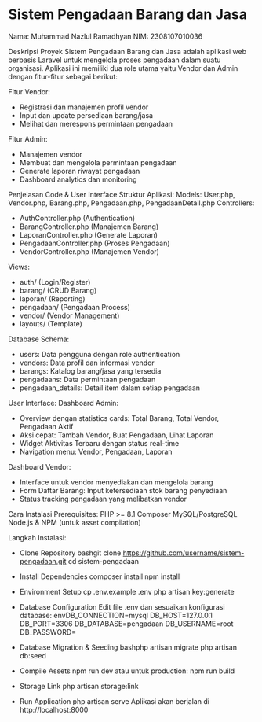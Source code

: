 # Sistem Pengadaan Barang dan Jasa

Nama: Muhammad Nazlul Ramadhyan
NIM: 2308107010036

Deskripsi Proyek
Sistem Pengadaan Barang dan Jasa adalah aplikasi web berbasis Laravel untuk mengelola proses pengadaan dalam suatu organisasi. Aplikasi ini memiliki dua role utama yaitu Vendor dan Admin dengan fitur-fitur sebagai berikut:

Fitur Vendor:
- Registrasi dan manajemen profil vendor
- Input dan update persediaan barang/jasa
- Melihat dan merespons permintaan pengadaan

Fitur Admin:
- Manajemen vendor
- Membuat dan mengelola permintaan pengadaan
- Generate laporan riwayat pengadaan
- Dashboard analytics dan monitoring

Penjelasan Code & User Interface
Struktur Aplikasi:
Models: User.php, Vendor.php, Barang.php, Pengadaan.php, PengadaanDetail.php
Controllers:
- AuthController.php (Authentication)
- BarangController.php (Manajemen Barang)
- LaporanController.php (Generate Laporan)
- PengadaanController.php (Proses Pengadaan)
- VendorController.php (Manajemen Vendor)
    
Views:
- auth/ (Login/Register)
- barang/ (CRUD Barang)
- laporan/ (Reporting)
- pengadaan/ (Pengadaan Process)
- vendor/ (Vendor Management)
- layouts/ (Template)

Database Schema:
- users: Data pengguna dengan role authentication
- vendors: Data profil dan informasi vendor
- barangs: Katalog barang/jasa yang tersedia
- pengadaans: Data permintaan pengadaan
- pengadaan_details: Detail item dalam setiap pengadaan

User Interface:
Dashboard Admin: 
- Overview dengan statistics cards: Total Barang, Total Vendor, Pengadaan Aktif
- Aksi cepat: Tambah Vendor, Buat Pengadaan, Lihat Laporan
- Widget Aktivitas Terbaru dengan status real-time
- Navigation menu: Vendor, Pengadaan, Laporan

Dashboard Vendor: 
- Interface untuk vendor menyediakan dan mengelola barang
- Form Daftar Barang: Input ketersediaan stok barang penyediaan
- Status tracking pengadaan yang melibatkan vendor

Cara Instalasi
    Prerequisites:
    PHP >= 8.1
    Composer
    MySQL/PostgreSQL
    Node.js & NPM (untuk asset compilation)

Langkah Instalasi:
- Clone Repository
      bashgit clone https://github.com/username/sistem-pengadaan.git
      cd sistem-pengadaan

- Install Dependencies
    composer install
    npm install

- Environment Setup
    cp .env.example .env
    php artisan key:generate

- Database Configuration
    Edit file .env dan sesuaikan konfigurasi database:
    envDB_CONNECTION=mysql
    DB_HOST=127.0.0.1
    DB_PORT=3306
    DB_DATABASE=pengadaan
    DB_USERNAME=root
    DB_PASSWORD=

- Database Migration & Seeding
    bashphp artisan migrate
    php artisan db:seed

- Compile Assets
    npm run dev
    atau untuk production:
    npm run build

- Storage Link
    php artisan storage:link

- Run Application
    php artisan serve
    Aplikasi akan berjalan di http://localhost:8000
